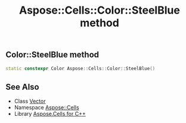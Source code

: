 ﻿---
title: Aspose::Cells::Color::SteelBlue method
linktitle: SteelBlue
second_title: Aspose.Cells for C++ API Reference
description: 'How to use SteelBlue method of Aspose::Cells::Color class in C++.'
type: docs
weight: 2700
url: /cpp/aspose.cells/color/steelblue/
---
## Color::SteelBlue method




```cpp
static constexpr Color Aspose::Cells::Color::SteelBlue()
```

## See Also

* Class [Vector](../../vector/)
* Namespace [Aspose::Cells](../../)
* Library [Aspose.Cells for C++](../../../)

